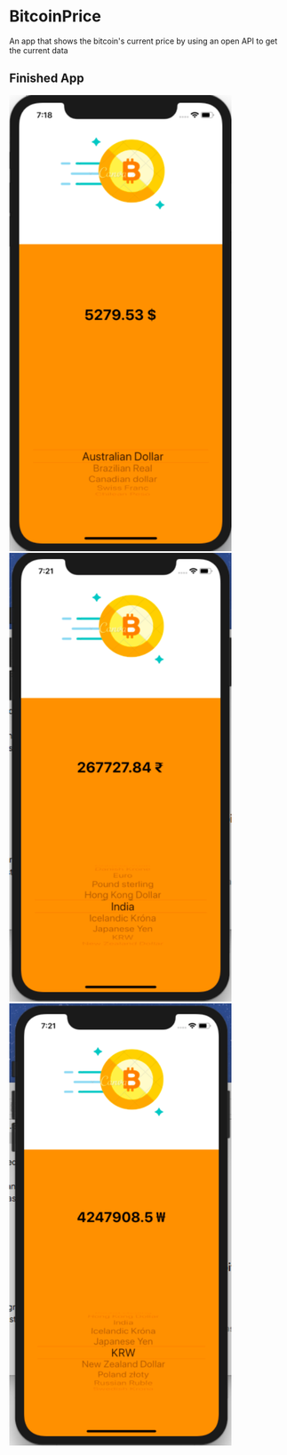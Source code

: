 # BitcoinPrice

An app that shows the bitcoin's current price by using an open API to get the current data 

## Finished App
<img src="https://github.com/DhrubojyotiBis1/BitcoinPrice/blob/master/1.png" width="400">

<img src="https://github.com/DhrubojyotiBis1/BitcoinPrice/blob/master/2.png" width="400">

<img src="https://github.com/DhrubojyotiBis1/BitcoinPrice/blob/master/3.png" width="400">
